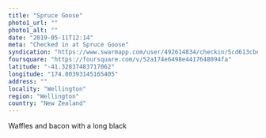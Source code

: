 ```yaml
---
title: "Spruce Goose"
photo1_url: ""
photo1_alt: ""
date: "2019-05-11T12:14"
meta: "Checked in at Spruce Goose"
syndication: "https://www.swarmapp.com/user/492614834/checkin/5cd613cbe0c0c9002c33acd0"
foursquare: "https://foursquare.com/v/52a174e6498e4417648094fa"
latitude: "-41.32837483717062"
longitude: "174.80393145165405"
address: ""
locality: "Wellington"
region: "Wellington"
country: "New Zealand"
---
```

Waffles and bacon with a long black
